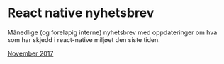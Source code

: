 # React native nyhetsbrev
Månedlige (og foreløpig interne) nyhetsbrev  med oppdateringer om hva som har skjedd i react-native miljøet den siste tiden.

[November 2017](https://github.com/agensdev/react-native-newsletters/blob/master/2017-11.md)

